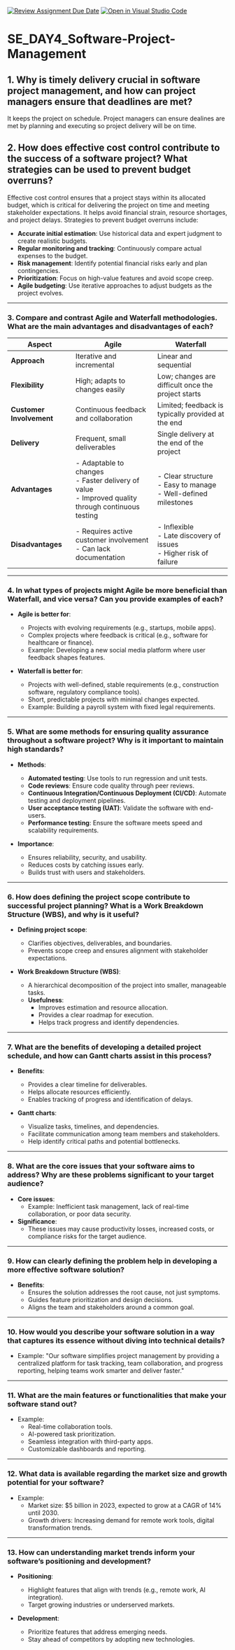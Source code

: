 [![Review Assignment Due Date](https://classroom.github.com/assets/deadline-readme-button-22041afd0340ce965d47ae6ef1cefeee28c7c493a6346c4f15d667ab976d596c.svg)](https://classroom.github.com/a/9pw6JKcu)
[![Open in Visual Studio Code](https://classroom.github.com/assets/open-in-vscode-2e0aaae1b6195c2367325f4f02e2d04e9abb55f0b24a779b69b11b9e10269abc.svg)](https://classroom.github.com/online_ide?assignment_repo_id=18726094&assignment_repo_type=AssignmentRepo)
# SE_DAY4_Software-Project-Management
## 1. Why is timely delivery crucial in software project management, and how can project managers ensure that deadlines are met?
It keeps the project on schedule. Project managers can ensure dealines are met by planning and executing so project delivery will be on time.

## 2. How does effective cost control contribute to the success of a software project? What strategies can be used to prevent budget overruns?
Effective cost control ensures that a project stays within its allocated budget, which is critical for delivering the project on time and meeting stakeholder expectations. It helps avoid financial strain, resource shortages, and project delays. Strategies to prevent budget overruns include:
- **Accurate initial estimation**: Use historical data and expert judgment to create realistic budgets.
- **Regular monitoring and tracking**: Continuously compare actual expenses to the budget.
- **Risk management**: Identify potential financial risks early and plan contingencies.
- **Prioritization**: Focus on high-value features and avoid scope creep.
- **Agile budgeting**: Use iterative approaches to adjust budgets as the project evolves.

---

### 3. Compare and contrast Agile and Waterfall methodologies. What are the main advantages and disadvantages of each?

| **Aspect**            | **Agile**                                                                 | **Waterfall**                                                       |
|------------------------|---------------------------------------------------------------------------|---------------------------------------------------------------------|
| **Approach**           | Iterative and incremental                                                | Linear and sequential                                              |
| **Flexibility**        | High; adapts to changes easily                                           | Low; changes are difficult once the project starts                 |
| **Customer Involvement**| Continuous feedback and collaboration                                    | Limited; feedback is typically provided at the end                 |
| **Delivery**           | Frequent, small deliverables                                             | Single delivery at the end of the project                          |
| **Advantages**         | - Adaptable to changes<br>- Faster delivery of value<br>- Improved quality through continuous testing | - Clear structure<br>- Easy to manage<br>- Well-defined milestones |
| **Disadvantages**      | - Requires active customer involvement<br>- Can lack documentation       | - Inflexible<br>- Late discovery of issues<br>- Higher risk of failure |

---

### 4. In what types of projects might Agile be more beneficial than Waterfall, and vice versa? Can you provide examples of each?

- **Agile is better for**:
  - Projects with evolving requirements (e.g., startups, mobile apps).
  - Complex projects where feedback is critical (e.g., software for healthcare or finance).
  - Example: Developing a new social media platform where user feedback shapes features.

- **Waterfall is better for**:
  - Projects with well-defined, stable requirements (e.g., construction software, regulatory compliance tools).
  - Short, predictable projects with minimal changes expected.
  - Example: Building a payroll system with fixed legal requirements.

---

### 5. What are some methods for ensuring quality assurance throughout a software project? Why is it important to maintain high standards?

- **Methods**:
  - **Automated testing**: Use tools to run regression and unit tests.
  - **Code reviews**: Ensure code quality through peer reviews.
  - **Continuous Integration/Continuous Deployment (CI/CD)**: Automate testing and deployment pipelines.
  - **User acceptance testing (UAT)**: Validate the software with end-users.
  - **Performance testing**: Ensure the software meets speed and scalability requirements.

- **Importance**:
  - Ensures reliability, security, and usability.
  - Reduces costs by catching issues early.
  - Builds trust with users and stakeholders.

---

### 6. How does defining the project scope contribute to successful project planning? What is a Work Breakdown Structure (WBS), and why is it useful?

- **Defining project scope**:
  - Clarifies objectives, deliverables, and boundaries.
  - Prevents scope creep and ensures alignment with stakeholder expectations.

- **Work Breakdown Structure (WBS)**:
  - A hierarchical decomposition of the project into smaller, manageable tasks.
  - **Usefulness**:
    - Improves estimation and resource allocation.
    - Provides a clear roadmap for execution.
    - Helps track progress and identify dependencies.

---

### 7. What are the benefits of developing a detailed project schedule, and how can Gantt charts assist in this process?

- **Benefits**:
  - Provides a clear timeline for deliverables.
  - Helps allocate resources efficiently.
  - Enables tracking of progress and identification of delays.

- **Gantt charts**:
  - Visualize tasks, timelines, and dependencies.
  - Facilitate communication among team members and stakeholders.
  - Help identify critical paths and potential bottlenecks.

---

### 8. What are the core issues that your software aims to address? Why are these problems significant to your target audience?

- **Core issues**:
  - Example: Inefficient task management, lack of real-time collaboration, or poor data security.
- **Significance**:
  - These issues may cause productivity losses, increased costs, or compliance risks for the target audience.

---

### 9. How can clearly defining the problem help in developing a more effective software solution?

- **Benefits**:
  - Ensures the solution addresses the root cause, not just symptoms.
  - Guides feature prioritization and design decisions.
  - Aligns the team and stakeholders around a common goal.

---

### 10. How would you describe your software solution in a way that captures its essence without diving into technical details?

- Example: "Our software simplifies project management by providing a centralized platform for task tracking, team collaboration, and progress reporting, helping teams work smarter and deliver faster."

---

### 11. What are the main features or functionalities that make your software stand out?

- Example:
  - Real-time collaboration tools.
  - AI-powered task prioritization.
  - Seamless integration with third-party apps.
  - Customizable dashboards and reporting.

---

### 12. What data is available regarding the market size and growth potential for your software?

- Example:
  - Market size: $5 billion in 2023, expected to grow at a CAGR of 14% until 2030.
  - Growth drivers: Increasing demand for remote work tools, digital transformation trends.

---

### 13. How can understanding market trends inform your software’s positioning and development?

- **Positioning**:
  - Highlight features that align with trends (e.g., remote work, AI integration).
  - Target growing industries or underserved markets.

- **Development**:
  - Prioritize features that address emerging needs.
  - Stay ahead of competitors by adopting new technologies.


